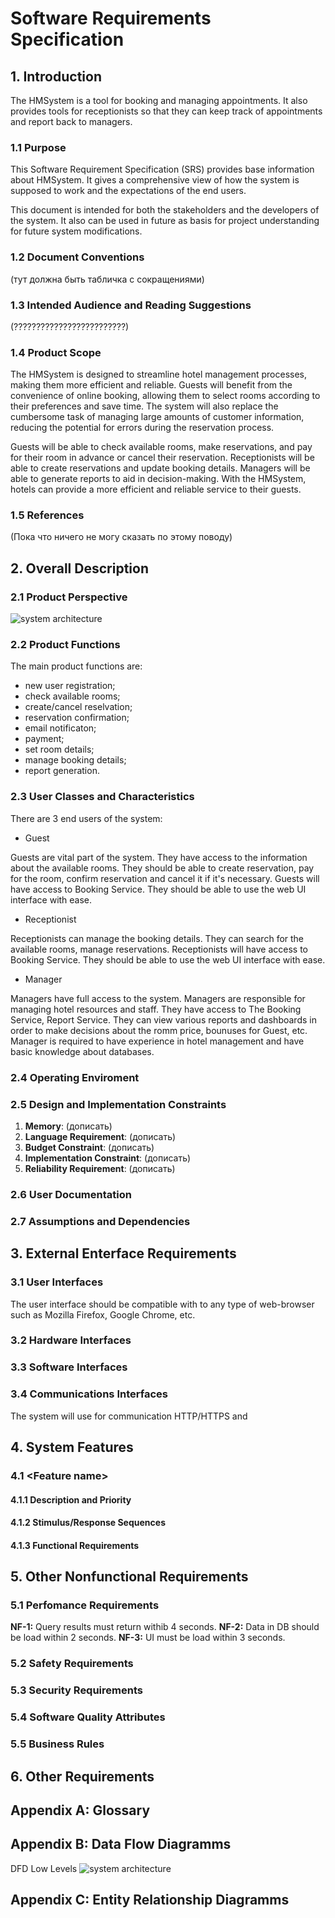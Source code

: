 # Software Requirements Specification 

## 1. Introduction 
The HMSystem is a tool for booking and managing appointments. It also provides tools for receptionists so that they can keep track of appointments and report back to managers.

### 1.1 Purpose
This Software Requirement Specification (SRS) provides base information about HMSystem. It gives a comprehensive view of how the system is supposed to work and the expectations of the end users. 

This document is intended for both the stakeholders and the developers of the system. It also can be used in future as basis for project understanding for future system modifications.

### 1.2 Document Conventions
(тут должна быть табличка с сокращениями)

### 1.3 Intended Audience and Reading Suggestions
(?????????????????????????)

### 1.4 Product Scope
The HMSystem is designed to streamline hotel management processes, making them more efficient and reliable. Guests will benefit from the convenience of online booking, allowing them to select rooms according to their preferences and save time. The system will also replace the cumbersome task of managing large amounts of customer information, reducing the potential for errors during the reservation process. 

Guests will be able to check available rooms, make reservations, and pay for their room in advance or cancel their reservation. Receptionists will be able to create reservations and update booking details. Managers will be able to generate reports to aid in decision-making. With the HMSystem, hotels can provide a more efficient and reliable service to their guests.

### 1.5 References
(Пока что ничего не могу сказать по этому поводу)

## 2. Overall Description 
### 2.1 Product Perspective

![system architecture](/diagrams/system_architecture.png)

### 2.2 Product Functions

The main product functions are:
* new user registration;
* check available rooms;
* create/cancel reselvation;
* reservation confirmation;
* email notificaton;
* payment;
* set room details;
* manage booking details;
* report generation.

### 2.3 User Classes and Characteristics

There are 3 end users of the system:
* Guest

Guests are vital part of the system. They have access to the information about the available rooms. They should be able to create reservation, pay for the room, confirm reservation and cancel it if it's necessary. Guests will have access to Booking Service. They should be able to use the web UI interface with ease.

* Receptionist

Receptionists can manage the booking details. They can search for the available rooms, manage reservations. Receptionists will have access to Booking Service. They should be able to use the web UI interface with ease.

* Manager

Managers have full access to the system. Managers are responsible for managing hotel resources and staff. They have access to The Booking Service, Report Service. They can view various reports and dashboards in order to make decisions about the romm price, bounuses for Guest, etc. Manager is required to have experience in hotel management and have basic knowledge about databases.  

### 2.4 Operating Enviroment
### 2.5 Design and Implementation Constraints

1. **Memory**: (дописать)
2. **Language Requirement**: (дописать)
3. **Budget Constraint**: (дописать)
4. **Implementation Constraint**: (дописать)
5. **Reliability Requirement**: (дописать)

### 2.6 User Documentation
### 2.7 Assumptions and Dependencies

## 3. External Enterface Requirements
### 3.1 User Interfaces

The user interface should be compatible with to any type of web-browser such as Mozilla Firefox, Google Chrome, etc.
### 3.2 Hardware Interfaces
### 3.3 Software Interfaces
### 3.4 Communications Interfaces

The system will use for communication HTTP/HTTPS and 
## 4. System Features
### 4.1 \<Feature name\> 
#### 4.1.1 Description and Priority
#### 4.1.2 Stimulus/Response Sequences
#### 4.1.3 Functional Requirements

## 5. Other Nonfunctional Requirements
### 5.1 Perfomance Requirements
**NF-1:** Query results must return withib 4 seconds.
**NF-2:** Data in DB should be load within 2 seconds.
**NF-3:** UI must be load within 3 seconds.

### 5.2 Safety Requirements
### 5.3 Security Requirements
### 5.4 Software Quality Attributes
### 5.5 Business Rules

## 6. Other Requirements

## Appendix A: Glossary
## Appendix B: Data Flow Diagramms 
DFD Low Levels
![system architecture](/diagrams/dfd_level_2.png)
## Appendix C: Entity Relationship Diagramms 







